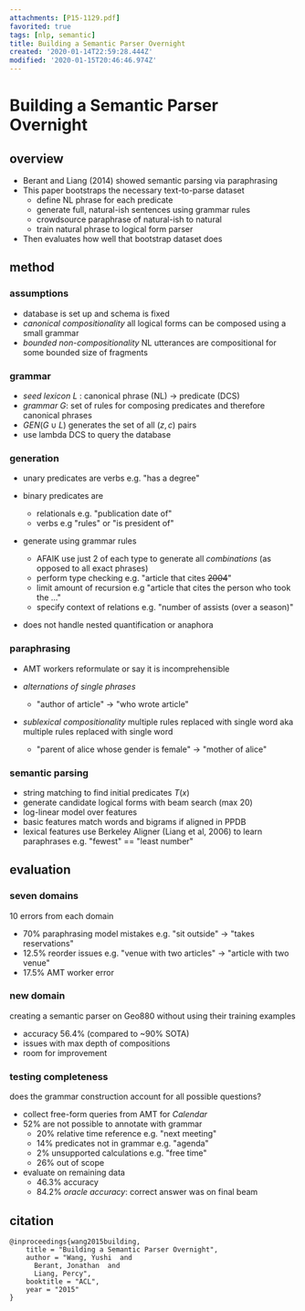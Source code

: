 ```yaml
---
attachments: [P15-1129.pdf]
favorited: true
tags: [nlp, semantic]
title: Building a Semantic Parser Overnight
created: '2020-01-14T22:59:28.444Z'
modified: '2020-01-15T20:46:46.974Z'
---
```


# Building a Semantic Parser Overnight

## overview 
- Berant and Liang (2014) showed semantic parsing via paraphrasing
- This paper bootstraps the necessary text-to-parse dataset
  - define NL phrase for each predicate
  - generate full, natural-ish sentences using grammar rules
  - crowdsource paraphrase of natural-ish to natural
  - train natural phrase to logical form parser
- Then evaluates how well that bootstrap dataset does

## method

### assumptions
- database is set up and schema is fixed
- *canonical compositionality* all logical forms can be composed using a small grammar
- *bounded non-compositionality* NL utterances are compositional for some bounded size of fragments

### grammar
- *seed lexicon* $L$ : canonical phrase (NL) -> predicate (DCS)
- *grammar* $G$: set of rules for composing predicates and therefore canonical phrases
- $GEN(G \cup L)$ generates the set of all $(z,c)$ pairs
- use lambda DCS to query the database

### generation
- unary predicates are verbs e.g. "has a degree"
- binary predicates are
  - relationals e.g. "publication date of"
  - verbs e.g "rules" or "is president of"

- generate using grammar rules
  - AFAIK use just 2 of each type to generate all *combinations* (as opposed to all exact phrases)
  - perform type checking e.g. "article that cites ~~2004~~"
  - limit amount of recursion e.g "article that cites the person who took the ..."
  - specify context of relations e.g. "number of assists (over a season)"

- does not handle nested quantification or anaphora

### paraphrasing

- AMT workers reformulate or say it is incomprehensible

- *alternations of single phrases* 
  - "author of article" -> "who wrote article"
- *sublexical compositionality* multiple rules replaced with single word aka multiple rules replaced with single word
  - "parent of alice whose gender is female" -> "mother of alice"

### semantic parsing

- string matching to find initial predicates $T(x)$
- generate candidate logical forms with beam search (max 20)
- log-linear model over features 
- basic features match words and bigrams if aligned in PPDB
- lexical features use Berkeley Aligner (Liang et al, 2006) to learn paraphrases e.g. "fewest" == "least number"

## evaluation

### seven domains
10 errors from each domain
- 70% paraphrasing model mistakes e.g. "sit outside" -> "takes reservations"
- 12.5% reorder issues e.g. "venue with two articles" -> "article with two venue"
- 17.5% AMT worker error

### new domain
creating a semantic parser on Geo880 without using their training examples
- accuracy 56.4% (compared to ~90% SOTA)
- issues with max depth of compositions
- room for improvement

### testing completeness
does the grammar construction account for all possible questions?
- collect free-form queries from AMT for *Calendar*
- 52% are not possible to annotate with grammar
  - 20% relative time reference e.g. "next meeting"
  - 14% predicates not in grammar e.g. "agenda"
  - 2% unsupported calculations e.g. "free time"
  - 26% out of scope 
- evaluate on remaining data
  - 46.3% accuracy
  - 84.2% *oracle accuracy*: correct answer was on final beam

## citation

```
@inproceedings{wang2015building,
    title = "Building a Semantic Parser Overnight",
    author = "Wang, Yushi  and
      Berant, Jonathan  and
      Liang, Percy",
    booktitle = "ACL",
    year = "2015"
}
```
